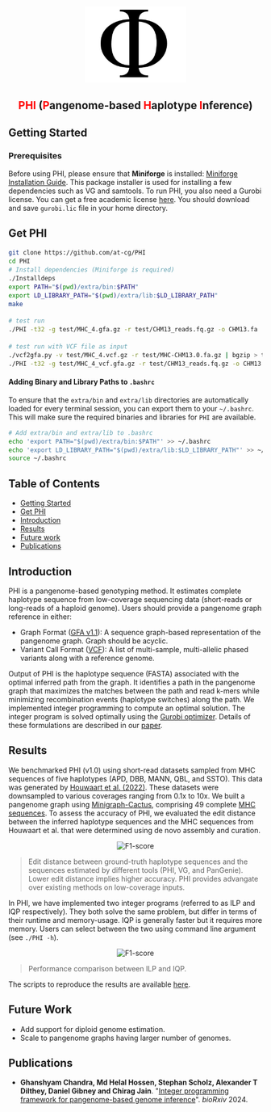 <div align="center">
  <img src="test/logo/logo_phi.png" alt="PHI Logo" width="200">
</div>

## <div align="center"><span style="color:red;"><b>PHI</b></span> (<span style="color:red;"><b>P</b></span>angenome-based <span style="color:red;"><b>H</b></span>aplotype <span style="color:red;"><b>I</b></span>nference)</div>


## <a name="started"></a>Getting Started

### Prerequisites

Before using PHI, please ensure that **Miniforge** is installed: [Miniforge Installation Guide](https://github.com/conda-forge/miniforge). This package installer is used for installing a few dependencies such as VG and samtools. To run PHI, you also need a Gurobi license. You can get a free academic license [here](https://www.gurobi.com/academia/academic-program-and-licenses/). You should download and save `gurobi.lic` file in your home directory.

## <a name="get_phi"></a>Get PHI

```bash
git clone https://github.com/at-cg/PHI
cd PHI
# Install dependencies (Miniforge is required)
./Installdeps
export PATH="$(pwd)/extra/bin:$PATH"
export LD_LIBRARY_PATH="$(pwd)/extra/lib:$LD_LIBRARY_PATH"
make

# test run 
./PHI -t32 -g test/MHC_4.gfa.gz -r test/CHM13_reads.fq.gz -o CHM13.fa

# test run with VCF file as input
./vcf2gfa.py -v test/MHC_4.vcf.gz -r test/MHC-CHM13.0.fa.gz | bgzip > test/MHC_4_vcf.gfa.gz
./PHI -t32 -g test/MHC_4_vcf.gfa.gz -r test/CHM13_reads.fq.gz -o CHM13.fa
```

#### Adding Binary and Library Paths to `.bashrc`
To ensure that the `extra/bin` and `extra/lib` directories are automatically loaded for every terminal session, you can export them to your `~/.bashrc`. This will make sure the required binaries and libraries for `PHI` are available.

```bash
# Add extra/bin and extra/lib to .bashrc
echo 'export PATH="$(pwd)/extra/bin:$PATH"' >> ~/.bashrc
echo 'export LD_LIBRARY_PATH="$(pwd)/extra/lib:$LD_LIBRARY_PATH"' >> ~/.bashrc
source ~/.bashrc
```

## Table of Contents

- [Getting Started](#started)
- [Get PHI](#get_phi)
- [Introduction](#intro)
- [Results](#results)
- [Future work](#future)
- [Publications](#pub)

## <a name="intro"></a>Introduction
PHI is a pangenome-based genotyping method. It estimates complete haplotype sequence from low-coverage sequencing data (short-reads or long-reads of a haploid genome). Users should provide a pangenome graph reference in either:
- Graph Format ([GFA v1.1](http://gfa-spec.github.io/GFA-spec/GFA1.html#gfa-11)): A sequence graph-based representation of the pangenome graph. Graph should be acyclic.
- Variant Call Format ([VCF](https://samtools.github.io/hts-specs/VCFv4.2.pdf)): A list of multi-sample, multi-allelic phased variants along with a reference genome.

Output of PHI is the haplotype sequence (FASTA) associated with the optimal inferred path from the graph. It identifies a path in the pangenome graph that maximizes the matches between the path and read k-mers while minimizing recombination events (haplotype switches) along the path. We implemented integer programming to compute an optimal solution. The integer program is solved optimally using the [Gurobi optimizer](https://www.gurobi.com). Details of these formulations are described in our [paper](#publications).


## <a name="results"></a>Results
We benchmarked PHI (v1.0) using short-read datasets sampled from MHC sequences of five haplotypes (APD, DBB, MANN, QBL, and SSTO). This data was generated by [Houwaart et al. (2022)](https://doi.org/10.1111/tan.15020). These datasets were downsampled to various coverages ranging from 0.1x to 10x. We built a pangenome graph using [Minigraph-Cactus](https://github.com/ComparativeGenomicsToolkit/cactus/tree/master), comprising 49 complete [MHC sequences](https://doi.org/10.5281/zenodo.6617246). To assess the accuracy of PHI, we evaluated the edit distance between the inferred haplotype sequences and the MHC sequences from Houwaart et al. that were determined using de novo assembly and curation.

<p align="center" id="F1-score">
    <img src="data/edit_distances.jpg" width="700" alt="F1-score"/>
</p>

> Edit distance between ground-truth haplotype sequences and the sequences estimated by different tools (PHI, VG, and PanGenie). Lower edit distance implies higher accuracy. PHI provides advangate over existing methods on low-coverage inputs.

In PHI, we have implemented two integer programs (referred to as ILP and IQP respectively). They both solve the same problem, but differ in terms of their runtime and memory-usage. IQP is generally faster but it requires more memory. Users can select between the two using command line argument (see `./PHI -h`).

<p align="center" id="F1-score">
    <img src="data/phi_vs_phi_ilp.jpg" width="700" alt="F1-score"/>
</p>

> Performance comparison between ILP and IQP. 

The scripts to reproduce the results are available [here](data).


## <a name="future"></a>Future Work
- Add support for diploid genome estimation.
- Scale to pangenome graphs having larger number of genomes.


## <a name="pub"></a>Publications
- **Ghanshyam Chandra, Md Helal Hossen, Stephan Scholz, Alexander T Dilthey, Daniel Gibney and Chirag Jain**. "[Integer programming framework for pangenome-based genome inference](https://doi.org/10.1101/2024.10.27.620212)". *bioRxiv* 2024.
